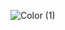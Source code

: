 ![Color (1)](https://github.com/EdsoftIt/.github/assets/133149379/fe0da3b6-94e6-4940-bb3f-ecac8f645090)
